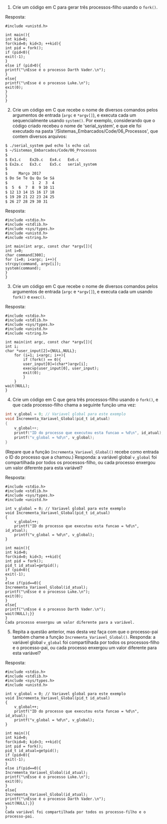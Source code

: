 1. Crie um código em C para gerar três processos-filho usando o `fork()`.

Resposta:

```
#include <unistd.h>
 
int main(){
int kid=0;
for(kid=0; kid<3; ++kid){
int pid = fork();
if (pid<0){
exit(-1);
}
else if (pid>0){
printf("\nEsse é o processo Darth Vader.\n");
}
else{
printf("\nEsse é o processo Luke.\n");
exit(0);
}
}
}
```

2. Crie um código em C que recebe o nome de diversos comandos pelos argumentos de entrada (`argc` e `*argv[]`), e executa cada um sequencialmente usando `system()`. Por exemplo, considerando que o código criado recebeu o nome de 'serial_system', e que ele foi executado na pasta '/Sistemas_Embarcados/Code/06_Processos', que contem diversos arquivos:

```bash
$ ./serial_system pwd echo ls echo cal
$ ~/Sistemas_Embarcados/Code/06_Processos
$
$ Ex1.c    Ex2b.c   Ex4.c   Ex6.c
$ Ex2a.c   Ex3.c    Ex5.c   serial_system
$
$     Março 2017
$ Do Se Te Qu Qu Se Sá
$           1  2  3  4
$  5  6  7  8  9 10 11
$ 12 13 14 15 16 17 18
$ 19 20 21 22 23 24 25
$ 26 27 28 29 30 31
```
Resposta: 

```
#include <stdio.h>
#include <stdlib.h>
#include <sys/types.h> 
#include <unistd.h>
#include <string.h>

int main(int argc, const char *argv[]){
int i=0;
char command[300];
for (i=0; i<argc; i++){
strcpy(command, argv[i]);
system(command);
}
}
```

3. Crie um código em C que recebe o nome de diversos comandos pelos argumentos de entrada (`argc` e `*argv[]`), e executa cada um usando `fork()` e `exec()`.

Resposta: 

```
#include <stdio.h>
#include <stdlib.h>
#include <sys/types.h> 
#include <unistd.h>
#include <string.h>

int main(int argc, const char *argv[]){
int i;
char *user_input[2]={NULL,NULL};
	for (i=1; i<argc; i++){
		if (fork() == 0){
		user_input[0]=(char*)argv[i];
		execvp(user_input[0], user_input);
		exit(0);
		}
	}	
wait(NULL);
}
```

4. Crie um código em C que gera três processos-filho usando o `fork()`, e que cada processo-filho chama a seguinte função uma vez:

```C
int v_global = 0; // Variavel global para este exemplo
void Incrementa_Variavel_Global(pid_t id_atual)
{
	v_global++;
	printf("ID do processo que executou esta funcao = %d\n", id_atual);
	printf("v_global = %d\n", v_global);
}
```

(Repare que a função `Incrementa_Variavel_Global()` recebe como entrada o ID do processo que a chamou.) Responda: a variável global `v_global` foi compartilhada por todos os processos-filho, ou cada processo enxergou um valor diferente para esta variável?

Resposta: 

```
#include <stdio.h>
#include <stdlib.h>
#include <sys/types.h>
#include <unistd.h>

int v_global = 0; // Variavel global para este exemplo
void Incrementa_Variavel_Global(pid_t id_atual)
{
	v_global++;
	printf("ID do processo que executou esta funcao = %d\n", id_atual);
	printf("v_global = %d\n", v_global);
}

int main(){
int kid=0;
for(kid=0; kid<3; ++kid){
int pid = fork();
pid_t id_atual=getpid();
if (pid<0){
exit(-1);
}
else if(pid==0){
Incrementa_Variavel_Global(id_atual);
printf("\nEsse é o processo Luke.\n");
exit(0);
}
else{
printf("\nEsse é o processo Darth Vader.\n");
wait(NULL);}}
}
Cada processo enxergou um valor diferente para a variável.
```

5. Repita a questão anterior, mas desta vez faça com que o processo-pai também chame a função `Incrementa_Variavel_Global()`. Responda: a variável global `v_global` foi compartilhada por todos os processos-filho e o processo-pai, ou cada processo enxergou um valor diferente para esta variável?

Resposta: 

```
#include <stdio.h>
#include <stdlib.h>
#include <sys/types.h>
#include <unistd.h>

int v_global = 0; // Variavel global para este exemplo
void Incrementa_Variavel_Global(pid_t id_atual)
{
	v_global++;
	printf("ID do processo que executou esta funcao = %d\n", id_atual);
	printf("v_global = %d\n", v_global);
}

int main(){
int kid=0;
for(kid=0; kid<3; ++kid){
int pid = fork();
pid_t id_atual=getpid();
if (pid<0){
exit(-1);
}
else if(pid==0){
Incrementa_Variavel_Global(id_atual);
printf("\nEsse é o processo Luke.\n");
exit(0);
}
else{
Incrementa_Variavel_Global(id_atual);
printf("\nEsse é o processo Darth Vader.\n");
wait(NULL);}}
}
Cada variável foi compartilhada por todos os processo-filho e o processo-pai.
```
